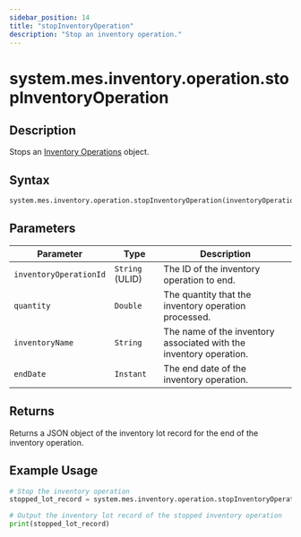 ```yaml
---
sidebar_position: 14
title: "stopInventoryOperation"
description: "Stop an inventory operation."
---
```


# system.mes.inventory.operation.stopInventoryOperation

## Description

Stops an [Inventory Operations](../../data-model/inventory-model/inventory-operation) object.

## Syntax

```python
system.mes.inventory.operation.stopInventoryOperation(inventoryOperationId, quantity, inventoryName, endDate)
```

## Parameters

| Parameter              | Type            | Description                                                        |
| ---------------------- | --------------- | ------------------------------------------------------------------ |
| `inventoryOperationId` | `String` (ULID) | The ID of the inventory operation to end.                          |
| `quantity`             | `Double`        | The quantity that the inventory operation processed.               |
| `inventoryName`        | `String`        | The name of the inventory associated with the inventory operation. |
| `endDate`              | `Instant`       | The end date of the inventory operation.                           |

## Returns

Returns a JSON object of the inventory lot record for the end of the inventory operation.

## Example Usage

```python
# Stop the inventory operation
stopped_lot_record = system.mes.inventory.operation.stopInventoryOperation('01JPAND53P-BZ61RZHZ-V7C6EEHG', 100, None, None)

# Output the inventory lot record of the stopped inventory operation
print(stopped_lot_record)
```
